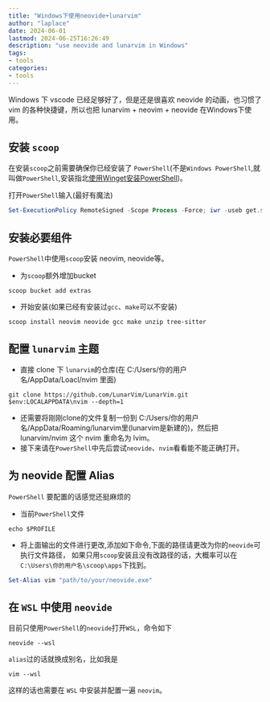 ```yaml
---
title: "Windows下使用neovide+lunarvim"
author: "laplace"
date: 2024-06-01
lastmod: 2024-06-25T16:26:49
description: "use neovide and lunarvim in Windows" 
tags: 
- tools
categories: 
- tools
---
```


Windows 下 vscode 已经足够好了，但是还是很喜欢 neovide 的动画，也习惯了 vim 的各种快捷键，所以也把 lunarvim + neovim + neovide 在Windows下使用。

<!-- more -->

## 安装 `scoop`

在安装`scoop`之前需要确保你已经安装了 `PowerShell`(不是`Windows PowerShell`,就叫做`PowerShell`,安装指北[使用Winget安装PowerShell](https://learn.microsoft.com/zh-cn/powershell/scripting/install/installing-powershell-on-windows?view=powershell-7.4#install-powershell-using-winget-recommended))。

打开`PowerShell`输入(最好有魔法)

```PowerShell
Set-ExecutionPolicy RemoteSigned -Scope Process -Force; iwr -useb get.scoop.sh | iex
```

## 安装必要组件

`PowerShell`中使用`scoop`安装 neovim, neovide等。

+ 为`scoop`额外增加bucket

```shell
scoop bucket add extras
```
+ 开始安装(如果已经有安装过`gcc`、`make`可以不安装)

```shell
scoop install neovim neovide gcc make unzip tree-sitter
```

## 配置 `lunarvim` 主题

+ 直接 clone 下 `lunarvim`的仓库(在 C:/Users/你的用户名/AppData/Loacl/nvim 里面)

```shell
git clone https://github.com/LunarVim/LunarVim.git $env:LOCALAPPDATA\nvim --depth=1
```

+ 还需要将刚刚clone的文件复制一份到 C:/Users/你的用户名/AppData/Roaming/lunarvim里(lunarvim是新建的)，然后把 lunarvim/nvim 这个 nvim 重命名为 lvim。
+ 接下来请在`PowerShell`中先后尝试`neovide`、`nvim`看看能不能正确打开。

## 为 neovide 配置 Alias

`PowerShell` 要配置的话感觉还挺麻烦的

+ 当前`PowerShell`文件

```shell
echo $PROFILE
```

+ 将上面输出的文件进行更改,添加如下命令,下面的路径请更改为你的`neovide`可执行文件路径，
如果只用`scoop`安装且没有改路径的话，大概率可以在`C:\Users\你的用户名\scoop\apps`下找到。

```PowerShell
Set-Alias vim "path/to/your/neovide.exe"
```

## 在 `WSL` 中使用 `neovide`

目前只使用`PowerShell`的`neovide`打开`WSL`，命令如下

```shell
neovide --wsl
```

`alias`过的话就换成别名，比如我是

```shell
vim --wsl
```

这样的话也需要在 `WSL` 中安装并配置一遍 `neovim`。